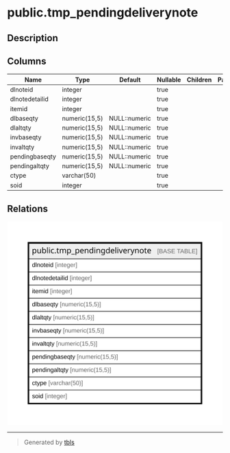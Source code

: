 # public.tmp_pendingdeliverynote

## Description

## Columns

| Name | Type | Default | Nullable | Children | Parents | Comment |
| ---- | ---- | ------- | -------- | -------- | ------- | ------- |
| dlnoteid | integer |  | true |  |  |  |
| dlnotedetailid | integer |  | true |  |  |  |
| itemid | integer |  | true |  |  |  |
| dlbaseqty | numeric(15,5) | NULL::numeric | true |  |  |  |
| dlaltqty | numeric(15,5) | NULL::numeric | true |  |  |  |
| invbaseqty | numeric(15,5) | NULL::numeric | true |  |  |  |
| invaltqty | numeric(15,5) | NULL::numeric | true |  |  |  |
| pendingbaseqty | numeric(15,5) | NULL::numeric | true |  |  |  |
| pendingaltqty | numeric(15,5) | NULL::numeric | true |  |  |  |
| ctype | varchar(50) |  | true |  |  |  |
| soid | integer |  | true |  |  |  |

## Relations

![er](public.tmp_pendingdeliverynote.svg)

---

> Generated by [tbls](https://github.com/k1LoW/tbls)
